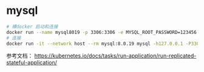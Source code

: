# mysql

```bash
# 裸docker 启动和连接
docker run --name mysql8019 -p 3306:3306 -e MYSQL_ROOT_PASSWORD=123456 -d mysql:8.0.19
# 连接
docker run -it --network host --rm mysql:8.0.19 mysql -h127.0.0.1 -P3306 --default-character-set=utf8mb4 -uroot -p
```




参考文档： https://kubernetes.io/docs/tasks/run-application/run-replicated-stateful-application/
